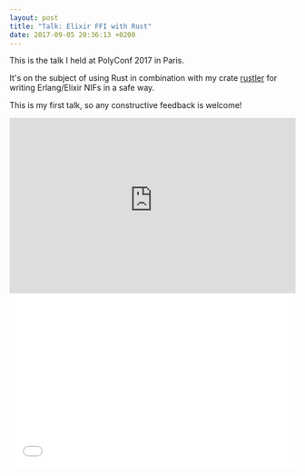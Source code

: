 ```yaml
---
layout: post
title: "Talk: Elixir FFI with Rust"
date: 2017-09-05 20:36:13 +0200
---
```


This is the talk I held at PolyConf 2017 in Paris.

It's on the subject of using Rust in combination with my crate [rustler](https://github.com/hansihe/rustler) for writing Erlang/Elixir NIFs in a safe way.

This is my first talk, so any constructive feedback is welcome!

<style>
.fwIframeWrapper {
    position: relative;
    padding-bottom: 56.25%; /* 16:9 */
    padding-top: 25px;
    height: 0;
}
.fwIframeWrapper iframe {
    position: absolute;
    top: 0;
    left: 0;
    width: 100%;
    height: 100%;
}
</style>

<div class="fwIframeWrapper">
<iframe width="560" height="315" src="https://www.youtube-nocookie.com/embed/3RCcUVpyYGk" frameborder="0" allowfullscreen></iframe>
</div>

<div class="fwIframeWrapper">
<iframe src="//slides.com/hansihe/rustler/embed?style=light" width="576" height="420" scrolling="no" frameborder="0" webkitallowfullscreen mozallowfullscreen allowfullscreen></iframe>
</div>
